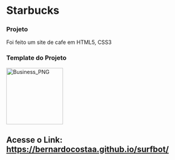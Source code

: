 # Starbucks

### Projeto

Foi feito um site de cafe em HTML5, CSS3 

### Template do Projeto

<img width="150" align="center" alt="Business_PNG" target="_blank" src="https://github.com/bernardocostaa/Starbucks/blob/main/assets/images/cafe.png">

## Acesse o Link: https://bernardocostaa.github.io/surfbot/

